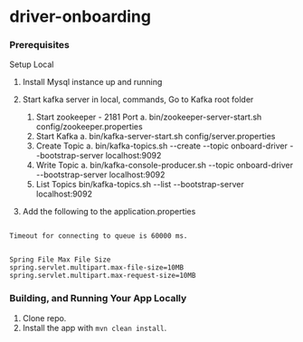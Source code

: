 # driver-onboarding



### Prerequisites

Setup Local   

1. Install Mysql instance up and running
2. Start kafka server in local, commands, Go to Kafka root folder

    1. Start zookeeper - 2181 Port
       a. bin/zookeeper-server-start.sh config/zookeeper.properties
    2. Start Kafka
       a. bin/kafka-server-start.sh config/server.properties
    3. Create Topic
       a. bin/kafka-topics.sh --create --topic onboard-driver --bootstrap-server localhost:9092
    4. Write Topic
       a. bin/kafka-console-producer.sh --topic onboard-driver --bootstrap-server localhost:9092
    5. List Topics
       bin/kafka-topics.sh --list --bootstrap-server localhost:9092

4. Add the following to the application.properties
```

Timeout for connecting to queue is 60000 ms.


Spring File Max File Size 
spring.servlet.multipart.max-file-size=10MB
spring.servlet.multipart.max-request-size=10MB

```

### Building, and Running Your App Locally

1. Clone repo.
2. Install the app with `mvn clean install`.




